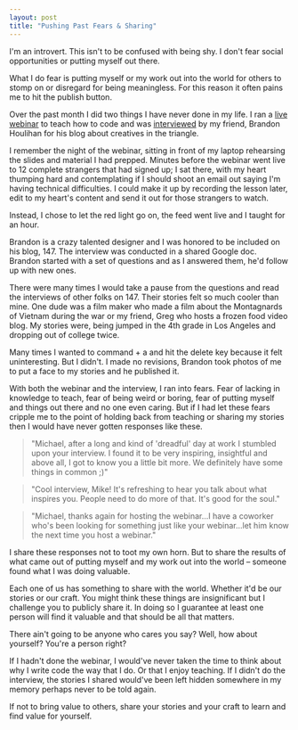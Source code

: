 ```yaml
---
layout: post
title: "Pushing Past Fears & Sharing"
---
```


I'm an introvert. This isn't to be confused with being shy. I don't fear social opportunities or putting myself out there.

What I do fear is putting myself or my work out into the world for others to stomp on or disregard for being meaningless. For this reason it often pains me to hit the publish button.

Over the past month I did two things I have never done in my life. I ran a [live webinar]({{site.url}}/learn-html-css-webinar/) to teach how to code and was [interviewed](http://onefoursev.co/post/81582843046/michael-lee) by my friend, Brandon Houlihan for his blog about creatives in the triangle.

I remember the night of the webinar, sitting in front of my laptop rehearsing the slides and material I had prepped. Minutes before the webinar went live to 12 complete strangers that had signed up; I sat there, with my heart thumping hard and contemplating if I should shoot an email out saying I'm having technical difficulties. I could make it up by recording the lesson later, edit to my heart's content and send it out for those strangers to watch.

Instead, I chose to let the red light go on, the feed went live and I taught for an hour.

Brandon is a crazy talented designer and I was honored to be included on his blog, 147. The interview was conducted in a shared Google doc. Brandon started with a set of questions and as I answered them, he'd follow up with new ones.

There were many times I would take a pause from the questions and read the interviews of other folks on 147. Their stories felt so much cooler than mine. One dude was a film maker who made a film about the Montagnards of Vietnam during the war or my friend, Greg who hosts a frozen food video blog. My stories were, being jumped in the 4th grade in Los Angeles and dropping out of college twice.

Many times I wanted to command + a and hit the delete key because it felt uninteresting. But I didn't. I made no revisions, Brandon took photos of me to put a face to my stories and he published it.

With both the webinar and the interview, I ran into fears. Fear of lacking in knowledge to teach, fear of being weird or boring, fear of putting myself and things out there and no one even caring. But if I had let these fears cripple me to the point of holding back from teaching or sharing my stories then I would have never gotten responses like these.

<blockquote>"Michael, after a long and kind of 'dreadful' day at work I stumbled upon your interview. I found it to be very inspiring, insightful and above all, I got to know you a little bit more. We definitely have some things in common ;)"</blockquote>

<blockquote>"Cool interview, Mike! It's refreshing to hear you talk about what inspires you. People need to do more of that. It's good for the soul."</blockquote>

<blockquote>"Michael, thanks again for hosting the webinar...I have a coworker who's been looking for something just like your webinar...let him know the next time you host a webinar."</blockquote>

I share these responses not to toot my own horn. But to share the results of what came out of putting myself and my work out into the world &ndash; someone found what I was doing valuable.

Each one of us has something to share with the world. Whether it'd be our stories or our craft. You might think these things are insignificant but I challenge you to publicly share it. In doing so I guarantee at least one person will find it valuable and that should be all that matters.

There ain't going to be anyone who cares you say? Well, how about yourself? You're a person right?

If I hadn't done the webinar, I would've never taken the time to think about why I write code the way that I do. Or that I enjoy teaching. If I didn't do the interview, the stories I shared would've been left hidden somewhere in my memory perhaps never to be told again. 

If not to bring value to others, share your stories and your craft to learn and find value for yourself.
